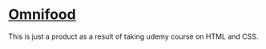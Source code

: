 # [Omnifood](https://zobairq.github.io/omnifood/)

This is just a product as a result of taking udemy course on HTML and CSS.

